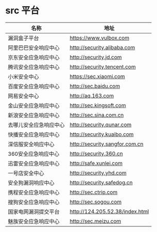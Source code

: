 # src 平台

名称 | 地址
---- | ----
漏洞盒子平台 | https://www.vulbox.com
阿里巴巴安全响应中心 | http://security.alibaba.com
京东安全应急响应中心 | http://security.jd.com
腾讯安全应急响应中心 | http://security.tencent.com
小米安全中心 | https://sec.xiaomi.com
百度安全应急响应中心 | http://sec.baidu.com
网易安全中心 | http://aq.163.com
金山安全应急响应中心 | http://sec.kingsoft.com
新浪安全应急响应中心 | http://sec.sina.com.cn
去哪儿安全应急响应中心 | http://security.qunar.com
快播安全应急响应中心 | http://security.kuaibo.com
深信服安全响应中心 | http://security.sangfor.com.cn
360安全应急响应中心 | http://security.360.cn
迅雷安全应急响应中心 | http://safe.xunlei.com
一号店安全中心 | http://security.yhd.com
安全狗漏洞响应中心 | http://security.safedog.cn
携程安全应急响应中心 | http://sec.ctrip.com
搜狗安全应急响应中心 | http://sec.sogou.com
国家电网漏洞提交平台 | http://124.205.52.38/index.html
魅族安全应急响应中心 | http://sec.meizu.com
